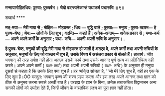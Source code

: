 **मन्मायामोहितधिय: पुरुषा: पुरुषर्षभ ।** **श्रेयो वदन्त्यनेकान्तं यथाकर्म यथारुचि ॥ ९॥** 

शब्दार्थ **** 

**मत्-मया—** **मेरी माया से** **; मोहित—** **मोहग्रस्त** **; धिय:—** **बुद्धि वाले** **; पुरुषा:—** **मनुष्य** **; पुरुष-ऋषभ—** **हे पुरुष-श्रेष्ठ** **; श्रेय:—** **लोगों के लिए शुभ** **; वदन्ति—** **कहते हैं** **; अनेक-अन्तम्—** **अनेक प्रकार से** **; यथा-कर्म—** **अपने अपने कर्मों के अनुसार** **; यथा-** **रुचि—** **अपनी अपनी रुचि के अनुसार।** **.** 

**हे पुरुष-श्रेष्ठ, मनुष्यों की बुद्धि मेरी माया से मोहग्रस्त हो जाती है अतएव वे, अपने कर्मों** **तथा अपनी रुचियों के अनुसार, मनुष्यों के लिए जो वास्तव में शुभ है, उसके विषय में असंलय** **प्रकार से बोलते हैं।** **तात्पर्य :** जीव भगवान् की तरह सर्वज्ञ नहीं होता अतएव उसके कार्य तथा उसके आनन्द पूर्ण सत्य का प्रतिनिधित्व नहीं करते। अपने अपने कर्मों ( *यथा-कर्म* ) तथा अपनी अपनी रुचियों ( *यथा-* *रुचि* ) के अनुसार ही मनुष्य दूसरों से कहता है कि उनके लिए क्या शुभ है। हर व्यकि्त सोचता है, ''जो मेरे लिए शुभ है, वही हर एक के लिए शुभ है।ÓÓ वस्तुत: भगवान् कृष्ण की शरण ग्रहण करना और इस तरह अपने आनन्द तथा ज्ञान को ठीक से अनुभव करना सबसे अच्छी बात है। परब्रह्म के ज्ञान के बिना, अनेक तथाकथित विद्वानजन अन्य सनकी लोगों को उपदेश देते हैं, जिन्हें जीवन के वास्तविक लक्ष्य का पूरा ज्ञान नहीं होता।  
